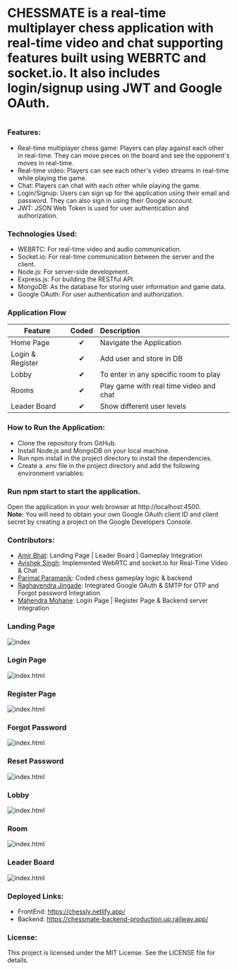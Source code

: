 
<h1>CHESSMATE is a real-time multiplayer chess application with real-time video and chat supporting features built using WEBRTC and socket.io. It also includes login/signup using JWT and Google OAuth.<h1> 

<h3>Features:</h3>

- Real-time multiplayer chess game: Players can play against each other in real-time. They can move pieces on the board and see the opponent's moves in real-time.
- Real-time video: Players can see each other's video streams in real-time while playing the game.
- Chat: Players can chat with each other while playing the game.
- Login/Signup: Users can sign up for the application using their email and password. They can also sign in using their Google account.
- JWT: JSON Web Token is used for user authentication and authorization.

<h3>Technologies Used:</h3>

- WEBRTC: For real-time video and audio communication.
- Socket.io: For real-time communication between the server and the client.
- Node.js: For server-side development.
- Express.js: For building the RESTful API.
- MongoDB: As the database for storing user information and game data.
- Google OAuth: For user authentication and authorization.
  
 <h3>Application Flow</h3>

| Feature  |  Coded       | Description  |
|----------|:-------------:|:-------------|
| Home Page | &#10004; | Navigate the Application |
| Login & Register | &#10004; | Add user and store in DB |
| Lobby | &#10004; | To enter in any specific room to play |
| Rooms | &#10004; | Play game with real time video and chat |
| Leader Board | &#10004; | Show different user levels |  

<h3>How to Run the Application:</h3>

- Clone the repository from GitHub.
- Install Node.js and MongoDB on your local machine.
- Run npm install in the project directory to install the dependencies.
- Create a .env file in the project directory and add the following environment variables:

<h3>Run npm start to start the application.</h3>

Open the application in your web browser at http://localhost:4500. <br>
<strong>Note:</strong> You will need to obtain your own Google OAuth client ID and client secret by creating a project on the Google Developers Console.

<h3>Contributors:</h3>
  
  - <a href="http://github.com/aamirfarookh">Amir Bhat</a>: Landing Page | Leader Board | Gameplay Integration 
  - <a href="http://github.com/AviSingh017">Avishek Singh</a>: Implemented WebRTC and socket.io for Real-Time Video & Chat 
  - <a href="http://github.com/parimal-paramanik">Parimal Paramanik</a>: Coded chess gameplay logic & backend 
  - <a href="http://github.com/JRaghu842">Raghavendra Jingade</a>: Integrated Google OAuth & SMTP for OTP and Forgot password Integration 
  - <a href="http://github.com/Mahendra-mohane">Mahendra Mohane</a>: Login Page | Register Page & Backend server integration 
 
<h3>Landing Page</h3>
  
![index](https://github.com/aamirfarookh/ossified-nerve-3185/blob/main/Frontend/assets/index.png)
  
<h3>Login Page</h3>
  
![index.html](https://github.com/aamirfarookh/ossified-nerve-3185/blob/main/Frontend/assets/login.png)  
  
<h3>Register Page</h3>
  
![index.html](https://github.com/aamirfarookh/ossified-nerve-3185/blob/main/Frontend/assets/register.png)
  
<h3>Forgot Password</h3>
  
![index.html](https://github.com/aamirfarookh/ossified-nerve-3185/blob/main/Frontend/assets/forget.png) 
  
<h3>Reset Password</h3>
  
![index.html](https://github.com/aamirfarookh/ossified-nerve-3185/blob/main/Frontend/assets/reset.png)
  
<h3>Lobby</h3>
  
![index.html](https://github.com/aamirfarookh/ossified-nerve-3185/blob/main/Frontend/assets/lobby.png)  
  
<h3>Room</h3>
  
![index.html](https://github.com/aamirfarookh/ossified-nerve-3185/blob/main/Frontend/assets/room.png)  
  
<h3>Leader Board</h3>
  
![index.html](https://github.com/aamirfarookh/ossified-nerve-3185/blob/main/Frontend/assets/leader.png)  
  
<h3>Deployed Links:</h3>
  
  - FrontEnd: https://chessly.netlify.app/
  - Backend: https://chessmate-backend-production.up.railway.app/
  
<h3>License:</h3>
This project is licensed under the MIT License. See the LICENSE file for details.

